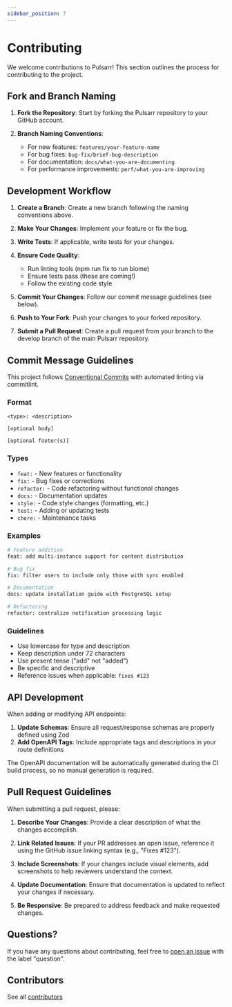 ```yaml
---
sidebar_position: 7
---
```


# Contributing

We welcome contributions to Pulsarr! This section outlines the process for contributing to the project.

## Fork and Branch Naming

1. **Fork the Repository**: Start by forking the Pulsarr repository to your GitHub account.

2. **Branch Naming Conventions**:
   - For new features: `features/your-feature-name`
   - For bug fixes: `bug-fix/brief-bug-description`
   - For documentation: `docs/what-you-are-documenting`
   - For performance improvements: `perf/what-you-are-improving`

## Development Workflow

1. **Create a Branch**: Create a new branch following the naming conventions above.

2. **Make Your Changes**: Implement your feature or fix the bug.

3. **Write Tests**: If applicable, write tests for your changes.

4. **Ensure Code Quality**:
   - Run linting tools (npm run fix to run biome)
   - Ensure tests pass (these are coming!)
   - Follow the existing code style

5. **Commit Your Changes**: Follow our commit message guidelines (see below).

6. **Push to Your Fork**: Push your changes to your forked repository.

7. **Submit a Pull Request**: Create a pull request from your branch to the develop branch of the main Pulsarr repository.

## Commit Message Guidelines

This project follows [Conventional Commits](https://www.conventionalcommits.org/) with automated linting via commitlint.

### Format

```
<type>: <description>

[optional body]

[optional footer(s)]
```

### Types

- `feat:` - New features or functionality
- `fix:` - Bug fixes or corrections  
- `refactor:` - Code refactoring without functional changes
- `docs:` - Documentation updates
- `style:` - Code style changes (formatting, etc.)
- `test:` - Adding or updating tests
- `chore:` - Maintenance tasks

### Examples

```bash
# Feature addition
feat: add multi-instance support for content distribution

# Bug fix
fix: filter users to include only those with sync enabled

# Documentation
docs: update installation guide with PostgreSQL setup

# Refactoring
refactor: centralize notification processing logic
```

### Guidelines

- Use lowercase for type and description
- Keep description under 72 characters
- Use present tense ("add" not "added")
- Be specific and descriptive
- Reference issues when applicable: `fixes #123`

## API Development

When adding or modifying API endpoints:

1. **Update Schemas**: Ensure all request/response schemas are properly defined using Zod
2. **Add OpenAPI Tags**: Include appropriate tags and descriptions in your route definitions

The OpenAPI documentation will be automatically generated during the CI build process, so no manual generation is required.

## Pull Request Guidelines

When submitting a pull request, please:

1. **Describe Your Changes**: Provide a clear description of what the changes accomplish.

2. **Link Related Issues**: If your PR addresses an open issue, reference it using the GitHub issue linking syntax (e.g., "Fixes #123").

3. **Include Screenshots**: If your changes include visual elements, add screenshots to help reviewers understand the context.

4. **Update Documentation**: Ensure that documentation is updated to reflect your changes if necessary.

5. **Be Responsive**: Be prepared to address feedback and make requested changes.

## Questions?

If you have any questions about contributing, feel free to [open an issue](https://github.com/jamcalli/pulsarr/issues) with the label "question".

## Contributors

See all [contributors](https://github.com/jamcalli/pulsarr/graphs/contributors)